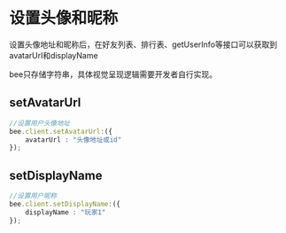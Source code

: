 # 设置头像和昵称

设置头像地址和昵称后，在好友列表、排行表、getUserInfo等接口可以获取到avatarUrl和displayName

 bee只存储字符串，具体视觉呈现逻辑需要开发者自行实现。

## setAvatarUrl

```typescript
//设置用户头像地址
bee.client.setAvatarUrl:({
    avatarUrl : "头像地址或id"
});
```

## setDisplayName

```typescript
//设置用户昵称
bee.client.setDisplayName:({
    displayName : "玩家1"
});
```


